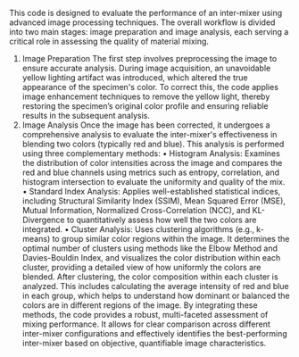 This code is designed to evaluate the performance of an inter-mixer using advanced image processing techniques. The overall workflow is divided into two main stages: image preparation and image analysis, each serving a critical role in assessing the quality of material mixing.
1. Image Preparation
The first step involves preprocessing the image to ensure accurate analysis. During image acquisition, an unavoidable yellow lighting artifact was introduced, which altered the true appearance of the specimen's color. To correct this, the code applies image enhancement techniques to remove the yellow light, thereby restoring the specimen’s original color profile and ensuring reliable results in the subsequent analysis.
2. Image Analysis
Once the image has been corrected, it undergoes a comprehensive analysis to evaluate the inter-mixer's effectiveness in blending two colors (typically red and blue). This analysis is performed using three complementary methods:
•	Histogram Analysis: Examines the distribution of color intensities across the image and compares the red and blue channels using metrics such as entropy, correlation, and histogram intersection to evaluate the uniformity and quality of the mix.
•	Standard Index Analysis: Applies well-established statistical indices, including Structural Similarity Index (SSIM), Mean Squared Error (MSE), Mutual Information, Normalized Cross-Correlation (NCC), and KL-Divergence to quantitatively assess how well the two colors are integrated.
•	Cluster Analysis: Uses clustering algorithms (e.g., k-means) to group similar color regions within the image. It determines the optimal number of clusters using methods like the Elbow Method and Davies-Bouldin Index, and visualizes the color distribution within each cluster, providing a detailed view of how uniformly the colors are blended.
After clustering, the color composition within each cluster is analyzed. This includes calculating the average intensity of red and blue in each group, which helps to understand how dominant or balanced the colors are in different regions of the image.
By integrating these methods, the code provides a robust, multi-faceted assessment of mixing performance. It allows for clear comparison across different inter-mixer configurations and effectively identifies the best-performing inter-mixer based on objective, quantifiable image characteristics.
